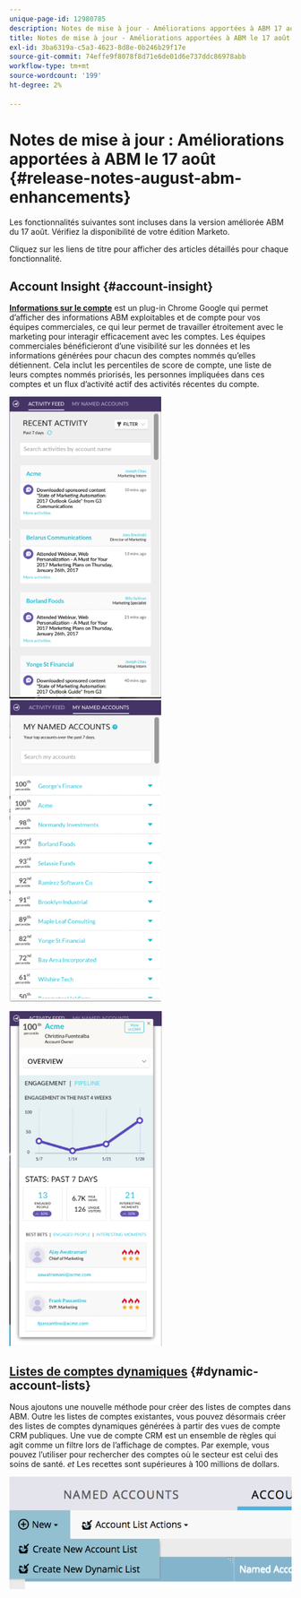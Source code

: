 ```yaml
---
unique-page-id: 12980785
description: Notes de mise à jour - Améliorations apportées à ABM 17 août - Documents Marketo - Documentation du produit
title: Notes de mise à jour - Améliorations apportées à ABM le 17 août
exl-id: 3ba6319a-c5a3-4623-8d8e-0b246b29f17e
source-git-commit: 74effe9f8078f8d71e6de01d6e737ddc86978abb
workflow-type: tm+mt
source-wordcount: '199'
ht-degree: 2%

---
```


# Notes de mise à jour : Améliorations apportées à ABM le 17 août {#release-notes-august-abm-enhancements}

Les fonctionnalités suivantes sont incluses dans la version améliorée ABM du 17 août. Vérifiez la disponibilité de votre édition Marketo.

Cliquez sur les liens de titre pour afficher des articles détaillés pour chaque fonctionnalité.

## Account Insight {#account-insight}

**[Informations sur le compte](/help/marketo/product-docs/target-account-management/setup-tam/account-insight-plug-in-overview.md)** est un plug-in Chrome Google qui permet d’afficher des informations ABM exploitables et de compte pour vos équipes commerciales, ce qui leur permet de travailler étroitement avec le marketing pour interagir efficacement avec les comptes. Les équipes commerciales bénéficieront d’une visibilité sur les données et les informations générées pour chacun des comptes nommés qu’elles détiennent. Cela inclut les percentiles de score de compte, une liste de leurs comptes nommés priorisés, les personnes impliquées dans ces comptes et un flux d’activité actif des activités récentes du compte.

![](assets/image001.png) ![](assets/image002.png)

![](assets/image003.png)

## [Listes de comptes dynamiques](/help/marketo/product-docs/target-account-management/target/account-lists.md) {#dynamic-account-lists}

Nous ajoutons une nouvelle méthode pour créer des listes de comptes dans ABM. Outre les listes de comptes existantes, vous pouvez désormais créer des listes de comptes dynamiques générées à partir des vues de compte CRM publiques. Une vue de compte CRM est un ensemble de règles qui agit comme un filtre lors de l’affichage de comptes. Par exemple, vous pouvez l’utiliser pour rechercher des comptes où le secteur est celui des soins de santé. _et_ Les recettes sont supérieures à 100 millions de dollars.

![](assets/dynamic-account-list-menu-5b14-5d-copy.png)
